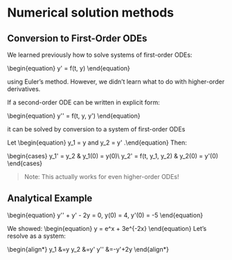 # Numerical solution methods
## Conversion to First-Order ODEs

We learned previously how to solve systems of first-order ODEs:

\begin{equation}
y' = f(t, y)
\end{equation}

using Euler’s method. However, we didn’t learn what to do with higher-order derivatives.

If a second-order ODE can be written in explicit form:

\begin{equation}
y'' = f(t, y, y')
\end{equation}

it can be solved by conversion to a system of first-order ODEs


Let \begin{equation} y_1 = y  and  y_2 = y' .\end{equation} Then:

\begin{cases}
y_1' = y_2 & y_1(0) = y(0)\\
y_2' = f(t, y_1, y_2) & y_2(0) = y'(0)
\end{cases}

> Note: This actually works for even higher-order ODEs!


## Analytical Example
\begin{equation}
y'' + y' - 2y = 0,  y(0) = 4,  y'(0) = -5
\end{equation}

We showed:
\begin{equation}
y = e^x + 3e^{-2x}
\end{equation}
Let’s resolve as a system:

\begin{align*}
y_1 &=y     y_2 &=y'     y'' &=-y'+2y
\end{align*}

